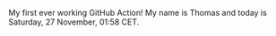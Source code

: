 My first ever working GitHub Action!
My name is Thomas and today is Saturday, 27 November, 01:58 CET. 
